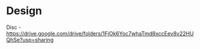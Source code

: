# Design

Disc - https://drive.google.com/drive/folders/1FjOk6Yoc7whaTmd8xccEev8v22HUQhSe?usp=sharing
